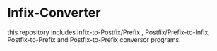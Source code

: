 # Infix-Converter
this repository includes infix-to-Postfix/Prefix  , Postfix/Prefix-to-Infix, Postfix-to-Prefix and Postfix-to-Prefix conversor programs.  
